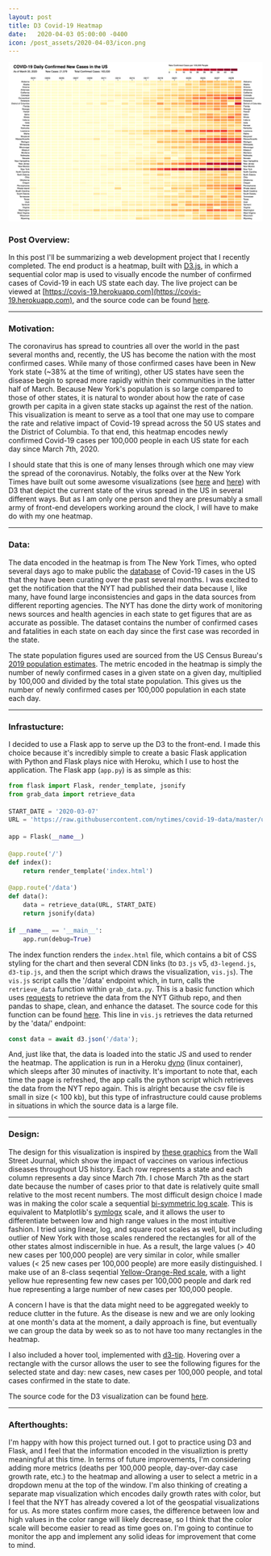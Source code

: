 ```yaml
---
layout: post
title: D3 Covid-19 Heatmap
date:   2020-04-03 05:00:00 -0400
icon: /post_assets/2020-04-03/icon.png
---
```

<!--more-->

<div class="img-container">
    <img src="/post_assets/2020-04-03/demo.png" style="width:800px">
</div>

### Post Overview:
In this post I'll be summarizing a web development project that I recently completed. The end product is a heatmap, built with [D3.js](https://d3js.org), in which a sequential color map is used to visually encode the number of confirmed cases of Covid-19 in each US state each day. The live project can be viewed at [https://covis-19.herokuapp.com](https://covis-19.herokuapp.com), and the source code can be found [here](https://github.com/dtaylor072/CoVis).

___
### Motivation:
The coronavirus has spread to countries all over the world in the past several months and, recently, the US has become the nation with the most confirmed cases. While many of those confirmed cases have been in New York state (~38% at the time of writing), other US states have seen the disease begin to spread more rapidly within their communities in the latter half of March. Because New York's population is so large compared to those of other states, it is natural to wonder about how the rate of case growth per capita in a given state stacks up against the rest of the nation. This visualization is meant to serve as a tool that one may use to compare the rate and relative impact of Covid-19 spread across the 50 US states and the District of Columbia. To that end, this heatmap encodes newly confirmed Covid-19 cases per 100,000 people in each US state for each day since March 7th, 2020.

I should state that this is one of many lenses through which one may view the spread of the coronavirus. Notably, the folks over at the New York Times have built out some awesome visualizations (see [here](https://www.nytimes.com/interactive/2020/us/coronavirus-us-cases.html) and [here](https://www.nytimes.com/interactive/2020/04/03/upshot/coronavirus-metro-area-tracker.html)) with D3 that depict the current state of the virus spread in the US in several different ways. But as I am only one person and they are presumably a small army of front-end developers working around the clock, I will have to make do with my one heatmap.

___
### Data:
The data encoded in the heatmap is from The New York Times, who opted several days ago to make public the [database](https://github.com/nytimes/covid-19-data) of Covid-19 cases in the US that they have been curating over the past several months. I was excited to get the notification that the NYT had published their data because I, like many, have found large inconsistencies and gaps in the data sources from different reporting agencies. The NYT has done the dirty work of monitoring news sources and health agencies in each state to get figures that are as accurate as possible. The dataset contains the number of confirmed cases and fatalities in each state on each day since the first case was recorded in the state.

The state population figures used are sourced from the US Census Bureau's [2019 population estimates](https://www.census.gov/programs-surveys/popest/data/data-sets.html). The metric encoded in the heatmap is simply the number of newly confirmed cases in a given state on a given day, multiplied by 100,000 and divided by the total state population. This gives us the number of newly confirmed cases per 100,000 population in each state each day.

___
### Infrastucture:
I decided to use a Flask app to serve up the D3 to the front-end. I made this choice because it's incredibly simple to create a basic Flask application with Python and Flask plays nice with Heroku, which I use to host the application. The Flask app (`app.py`) is as simple as this:

```python
from flask import Flask, render_template, jsonify
from grab_data import retrieve_data

START_DATE = '2020-03-07'
URL = 'https://raw.githubusercontent.com/nytimes/covid-19-data/master/us-states.csv'

app = Flask(__name__)

@app.route('/')
def index():
    return render_template('index.html')

@app.route('/data')
def data():
    data = retrieve_data(URL, START_DATE)
    return jsonify(data)

if __name__ == '__main__':
    app.run(debug=True)
```

The index function renders the `index.html` file, which contains a bit of CSS styling for the chart and then several CDN links (to `D3.js` v5, `d3-legend.js`, `d3-tip.js`, and then the script which draws the visualization, `vis.js`). The `vis.js` script calls the '/data' endpoint which, in turn, calls the `retrieve_data` function within `grab_data.py`. This is a basic function which uses [requests](https://requests.readthedocs.io/en/master/) to retrieve the data from the NYT Github repo, and then pandas to shape, clean, and enhance the dataset. The source code for this function can be found [here](https://github.com/dtaylor072/CoVis/blob/master/grab_data.py). This line in `vis.js` retrieves the data returned by the 'data/' endpoint:
```js
const data = await d3.json('/data');
```
And, just like that, the data is loaded into the static JS and used to render the heatmap. The application is run in a Heroku [dyno](https://www.heroku.com/dynos) (linux container), which sleeps after 30 minutes of inactivity. It's important to note that, each time the page is refreshed, the app calls the python script which retrieves the data from the NYT repo again. This is alright because the csv file is small in size (< 100 kb), but this type of infrastructure could cause problems in situations in which the source data is a large file.

___
### Design:
The design for this visualization is inspired by [these graphics](http://graphics.wsj.com/infectious-diseases-and-vaccines/) from the Wall Street Journal, which show the impact of vaccines on various infectious diseases throughout US history. Each row represents a state and each column represents a day since March 7th. I chose March 7th as the start date because the number of cases prior to that date is relatively quite small relative to the most recent numbers. The most difficult design choice I made was in making the color scale a sequential [bi-symmetric log scale](https://www.researchgate.net/publication/233967063_A_bi-symmetric_log_transformation_for_wide-range_data). This is equivalent to Matplotlib's [symlogx](https://matplotlib.org/3.1.0/gallery/scales/symlog_demo.html) scale, and it allows the user to differentiate between low and high range values in the most intuitive fashion. I tried using linear, log, and square root scales as well, but including outlier of New York with those scales rendered the rectangles for all of the other states almost indiscernible in hue. As a result, the large values (> 40 new cases per 100,000 people) are very similar in color, while smaller values (< 25 new cases per 100,000 people) are more easily distinguished. I make use of an 8-class seqential [Yellow-Orange-Red scale](https://colorbrewer2.org/#type=sequential&scheme=YlOrRd&n=8), with a light yellow hue representing few new cases per 100,000 people and dark red hue representing a large number of new cases per 100,000 people.

A concern I have is that the data might need to be aggregated weekly to reduce clutter in the future. As the disease is new and we are only looking at one month's data at the moment, a daily approach is fine, but eventually we can group the data by week so as to not have too many rectangles in the heatmap.

I also included a hover tool, implemented with [d3-tip](https://github.com/caged/d3-tip). Hovering over a rectangle with the cursor allows the user to see the following figures for the selected state and day: new cases, new cases per 100,000 people, and total cases confirmed in the state to date.

The source code for the D3 visualization can be found [here](https://github.com/dtaylor072/CoVis/blob/master/static/vis.js).

___
### Afterthoughts:
I'm happy with how this project turned out. I got to practice using D3 and Flask, and I feel that the information encoded in the visualiztion is pretty meaningful at this time. In terms of future improvements, I'm considering adding more metrics (deaths per 100,000 people, day-over-day case growth rate, etc.) to the heatmap and allowing a user to select a metric in a dropdown menu at the top of the window. I'm also thinking of creating a separate map visualization which encodes daily growth rates with color, but I feel that the NYT has already covered a lot of the geospatial visualizations for us. As more states confirm more cases, the difference between low and high values in the color range will likely decrease, so I think that the color scale will become easier to read as time goes on. I'm going to continue to monitor the app and implement any solid ideas for improvement that come to mind.